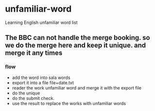 # unfamiliar-word
Learning English unfamiliar word list

## The BBC can not handle the merge booking. so we do the merge here and keep it unique. and merge it any times

### flow
  - add the word into sala words
  - export it into a file file+date.txt
  - reader the work unfamiliar word and merge it with the export file
  - do the unique
  - do the submit check.
  - use the result to replace the works with unfamiliar words

